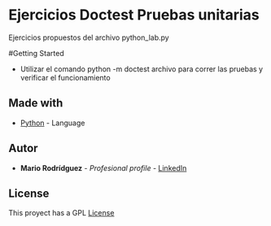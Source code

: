 # Ejercicios Doctest Pruebas unitarias
Ejercicios  propuestos del archivo python_lab.py

#Getting Started

* Utilizar el comando python -m doctest archivo para correr las pruebas y verificar el funcionamiento

## Made with

* [Python](https://www.python.org) - Language

## Autor

* **Mario Rodrídguez** - *Profesional profile* - [LinkedIn](https://www.linkedin.com/in/mariorguezz)


## License

This proyect has a GPL [License](LICENSE)
